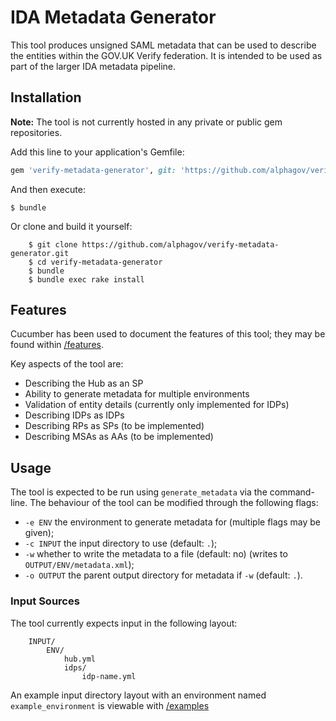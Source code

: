 # IDA Metadata Generator

This tool produces unsigned SAML metadata that can be used to describe the entities within the GOV.UK Verify federation. It is intended to be used as part of the larger IDA metadata pipeline.

## Installation

**Note:** The tool is not currently hosted in any private or public gem repositories.

Add this line to your application's Gemfile:

```ruby
gem 'verify-metadata-generator', git: 'https://github.com/alphagov/verify-metadata-generator.git'
```

And then execute:

    $ bundle

Or clone and build it yourself:
```
    $ git clone https://github.com/alphagov/verify-metadata-generator.git
    $ cd verify-metadata-generator
    $ bundle
    $ bundle exec rake install
```
## Features

Cucumber has been used to document the features of this tool; they may be found within [/features](features).

Key aspects of the tool are:
* Describing the Hub as an SP
* Ability to generate metadata for multiple environments
* Validation of entity details (currently only implemented for IDPs)
* Describing IDPs as IDPs
* Describing RPs as SPs (to be implemented)
* Describing MSAs as AAs (to be implemented)

## Usage

The tool is expected to be run using `generate_metadata` via the command-line. The behaviour of the tool can be modified through the following flags:
* `-e ENV` the environment to generate metadata for (multiple flags may be given);
* `-c INPUT` the input directory to use (default: `.`);
* `-w` whether to write the metadata to a file (default: no) (writes to `OUTPUT/ENV/metadata.xml`);
* `-o OUTPUT` the parent output directory for metadata if `-w` (default: `.`).

### Input Sources
The tool currently expects input in the following layout:

```
    INPUT/
        ENV/
            hub.yml
            idps/
                idp-name.yml
```

An example input directory layout with an environment named `example_environment` is viewable with [/examples](examples)
